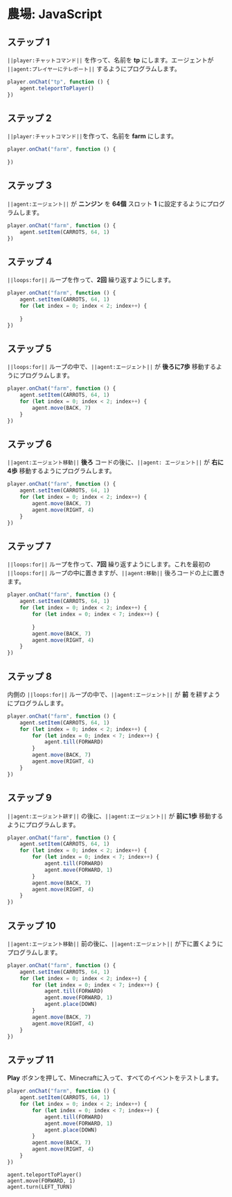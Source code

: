 # 農場: JavaScript

## ステップ 1
``||player:チャットコマンド||`` を作って、名前を **tp** にします。エージェントが ``||agent:プレイヤーにテレポート||`` するようにプログラムします。

```javascript
player.onChat("tp", function () {
    agent.teleportToPlayer()
})
```

## ステップ 2
``||player:チャットコマンド||``を作って、名前を **farm** にします。

```javascript
player.onChat("farm", function () { 
 
}) 
```

## ステップ 3
``||agent:エージェント||`` が **ニンジン** を **64個** スロット **1** に設定するようにプログラムします。

```javascript
player.onChat("farm", function () {
    agent.setItem(CARROTS, 64, 1)
})
```

## ステップ 4
``||loops:for||`` ループを作って、**2回** 繰り返すようにします。

```javascript
player.onChat("farm", function () { 
    agent.setItem(CARROTS, 64, 1) 
    for (let index = 0; index < 2; index++) { 
      
    } 
}) 
```

## ステップ 5
``||loops:for||`` ループの中で、``||agent:エージェント||`` が **後ろに7歩** 移動するようにプログラムします。

```javascript
player.onChat("farm", function () { 
    agent.setItem(CARROTS, 64, 1) 
    for (let index = 0; index < 2; index++) { 
        agent.move(BACK, 7) 
    } 
}) 
```

## ステップ 6
``||agent:エージェント移動||`` **後ろ** コードの後に、``||agent: エージェント||`` が **右に4歩** 移動するようにプログラムします。

```javascript
player.onChat("farm", function () { 
    agent.setItem(CARROTS, 64, 1) 
    for (let index = 0; index < 2; index++) { 
        agent.move(BACK, 7) 
        agent.move(RIGHT, 4) 
    } 
}) 
```

## ステップ 7
``||loops:for||`` ループを作って、**7回** 繰り返すようにします。これを最初の ``||loops:for||`` ループの中に置きますが、``||agent:移動||`` 後ろコードの上に置きます。

```javascript
player.onChat("farm", function () { 
    agent.setItem(CARROTS, 64, 1) 
    for (let index = 0; index < 2; index++) { 
        for (let index = 0; index < 7; index++) { 
          
        } 
        agent.move(BACK, 7) 
        agent.move(RIGHT, 4) 
    } 
}) 
```

## ステップ 8
内側の ``||loops:for||`` ループの中で、``||agent:エージェント||`` が **前** を耕すようにプログラムします。

```javascript
player.onChat("farm", function () { 
    agent.setItem(CARROTS, 64, 1) 
    for (let index = 0; index < 2; index++) { 
        for (let index = 0; index < 7; index++) { 
            agent.till(FORWARD) 
        } 
        agent.move(BACK, 7) 
        agent.move(RIGHT, 4) 
    } 
}) 
```

## ステップ 9
``||agent:エージェント耕す||`` の後に、``||agent:エージェント||`` が **前に1歩** 移動するようにプログラムします。

```javascript
player.onChat("farm", function () { 
    agent.setItem(CARROTS, 64, 1) 
    for (let index = 0; index < 2; index++) { 
        for (let index = 0; index < 7; index++) { 
            agent.till(FORWARD) 
            agent.move(FORWARD, 1) 
        } 
        agent.move(BACK, 7) 
        agent.move(RIGHT, 4) 
    } 
}) 
```

## ステップ 10
``||agent:エージェント移動||`` 前の後に、``||agent:エージェント||`` が下に置くようにプログラムします。

```javascript
player.onChat("farm", function () { 
    agent.setItem(CARROTS, 64, 1) 
    for (let index = 0; index < 2; index++) { 
        for (let index = 0; index < 7; index++) { 
            agent.till(FORWARD) 
            agent.move(FORWARD, 1) 
            agent.place(DOWN) 
        } 
        agent.move(BACK, 7) 
        agent.move(RIGHT, 4) 
    } 
}) 
```

## ステップ 11
**Play** ボタンを押して、Minecraftに入って、すべてのイベントをテストします。


```javascript
player.onChat("farm", function () {
    agent.setItem(CARROTS, 64, 1)
    for (let index = 0; index < 2; index++) {
        for (let index = 0; index < 7; index++) {
            agent.till(FORWARD)
            agent.move(FORWARD, 1)
            agent.place(DOWN)
        }
        agent.move(BACK, 7)
        agent.move(RIGHT, 4)
    }
})
```
```ghost
agent.teleportToPlayer()
agent.move(FORWARD, 1)
agent.turn(LEFT_TURN)
```
